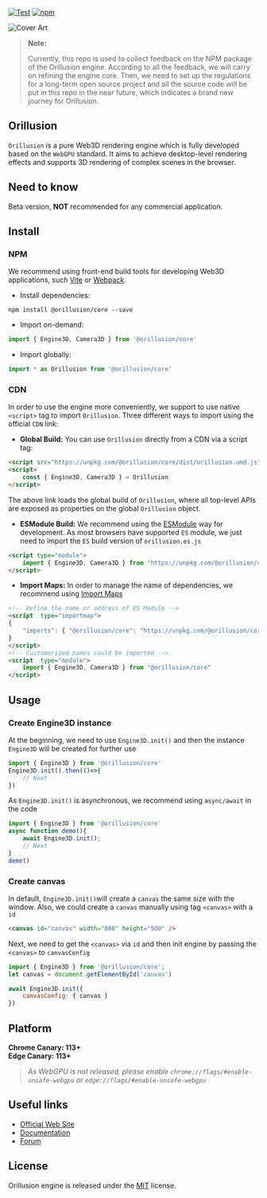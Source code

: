[![Test](https://github.com/Orillusion/orillusion/actions/workflows/ci.yml/badge.svg)](https://github.com/Orillusion/orillusion/actions/workflows/ci.yml)
[![npm](https://img.shields.io/npm/v/@orillusion/core)](https://www.npmjs.com/package/@orillusion/core)

![Cover Art](https://github.com/Orillusion/orillusion-webgpu-samples/blob/main/logo_new.png)     
       
> **Note:**
> 
> Currently, this repo is used to collect feedback on the NPM package of the Orillusion engine. According to all the feedback, we will carry on refining the engine core. Then, we need to set up the regulations for a long-term open source project and all the source code will be put in this repo in the near future, which indicates a brand new journey for Orillusion.      
  

## Orillusion
`Orillusion`  is a pure Web3D rendering engine which is fully developed based on the `WebGPU` standard. It aims to achieve desktop-level rendering effects and supports 3D rendering of complex scenes in the browser.

## Need to know
Beta version,  **NOT**  recommended for any commercial application.

## Install

### NPM
We recommend using front-end build tools for developing Web3D applications, such  [Vite](https://vitejs.dev/) or [Webpack](https://webpack.js.org/).

- Install dependencies:
```text
npm install @orillusion/core --save
```
- Import on-demand:
```javascript
import { Engine3D, Camera3D } from '@orillusion/core'
```
- Import globally:
```javascript
import * as Orillusion from '@orillusion/core'
```

### CDN
In order to use the engine more conveniently, we support to use native `<script>` tag to import `Orillusion`. Three different ways to import using the official `CDN` link:

- **Global Build:** You can use `Orillusion` directly from a CDN via a script tag:
```html
<script src="https://unpkg.com/@orillusion/core/dist/orillusion.umd.js"></script>
<script>  
    const { Engine3D, Camera3D } = Orillusion  
</script>
```
The above link loads the global build of `Orillusion`, where all top-level APIs are exposed as properties on the global `Orillusion` object.

-  **ESModule Build:** We recommend using the [ESModule](https://developer.mozilla.org/zh-CN/docs/Web/JavaScript/Guide/Modules) way for development. As most browsers have supported `ES` module, we just need to import the `ES` build version of `orillusion.es.js`
```html
<script type="module">  
    import { Engine3D, Camera3D } from "https://unpkg.com/@orillusion/core/dist/orillusion.es.js" 
</script>
```

- **Import Maps:** In order to manage the name of dependencies, we recommend using [Import Maps](https://caniuse.com/import-maps)

```html
<!-- Define the name or address of ES Module -->  
<script  type="importmap">  
{  
    "imports": { "@orillusion/core": "https://unpkg.com/@orillusion/core/dist/orillusion.es.js" }  
}  
</script>  
<!-- Customerized names could be imported -->  
<script  type="module">  
    import { Engine3D, Camera3D } from "@orillusion/core"
</script>
```

## Usage
### Create Engine3D instance

At the beginning, we need to use `Engine3D.init()` and then the instance `Engine3D` will be created for further use

```javascript
import { Engine3D } from '@orillusion/core' 
Engine3D.init().then(()=>{  
    // Next
})
```
As `Engine3D.init()` is asynchronous, we recommend using `async/await` in the code
```javascript
import { Engine3D } from '@orillusion/core'  
async function demo(){  
    await Engine3D.init();  
    // Next 
}  
demo()
```
### Create canvas
In default, `Engine3D.init()`will create a `canvas`  the same size with the window. Also, we could create a `canvas` manually using tag `<canvas>` with a `id`

```html
<canvas id="canvas" width="800" height="500" />
```
Next, we need to get the `<canvas>` via `id` and then init engine by passing the `<canvas>` to `canvasConfig`

```javascript
import { Engine3D } from '@orillusion/core';  
let canvas = document.getElementById('canvas')  

await Engine3D.init({  
    canvasConfig: { canvas }  
})
```

## Platform
**Chrome Canary: 113+**  
**Edge Canary: 113+**

> *As WebGPU is not released, please enable `chrome://flags/#enable-unsafe-webgpu` or `edge://flags/#enable-unsafe-webgpu`*

## Useful links
- [Official Web Site](https://www.orillusion.com/)
- [Documentation](https://www.orillusion.com/guide/)
- [Forum](https://forum.orillusion.com/)

## License 

Orillusion engine is released under the [MIT](https://opensource.org/licenses/MIT) license. 
